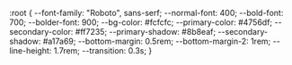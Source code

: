 :root {
--font-family: "Roboto", sans-serf;
--normal-font: 400;
--bold-font: 700;
--bolder-font: 900;
--bg-color: #fcfcfc;
--primary-color: #4756df;
--secondary-color: #ff7235;
--primary-shadow: #8b8eaf;
--secondary-shadow: #a17a69;
--bottom-margin: 0.5rem;
--bottom-margin-2: 1rem;
--line-height: 1.7rem;
--transition: 0.3s;
}

